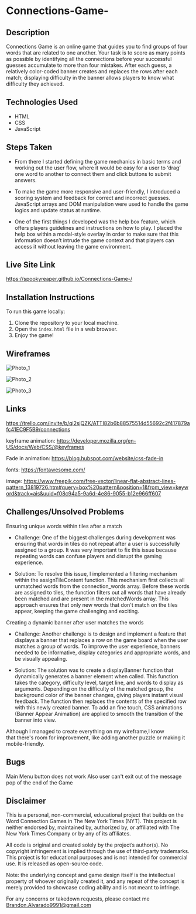 # Connections-Game-

## Description

Connections Game is an online game that guides you to find groups of four words that are related to one another. Your task is to score as many points as possible by identifying all the connections before your successful guesses accumulate to more than four mistakes. After each guess, a relatively color-coded banner creates and replaces the rows after each match; displaying difficulty in the banner allows players to know what difficulty they achieved.

## Technologies Used

- HTML
- CSS
- JavaScript

## Steps Taken

- From there I started defining the game mechanics in basic terms and working out the user flow, where it would be easy for a user to ‘drag’ one word to another to connect them and click buttons to submit answers.

- To make the game more responsive and user-friendly, I introduced a scoring system and feedback for correct and incorrect guesses. JavaScript arrays and DOM manipulation were used to handle the game logics and update status at runtime.

- One of the first things I developed was the help box feature, which offers players guidelines and instructions on how to play. I placed the help box within a modal-style overlay in order to make sure that this information doesn’t intrude the game context and that players can access it without leaving the game environment.

## Live Site Link

https://spookyreaper.github.io/Connections-Game-/

## Installation Instructions

To run this game locally:

1. Clone the repository to your local machine.
2. Open the `index.html` file in a web browser.
3. Enjoy the game!

## Wireframes

![Photo_1](/WireFrames/wireFrame_1.jpeg)

![Photo_2](/WireFrames/wireFrame_2.jpeg)

![Photo_3](/WireFrames/wireFrame_3.jpeg)


## Links 

https://trello.com/invite/b/qi2sjQZK/ATTI82b6b88575514d55692c2f417879afc41EC9F5B9/connections

keyframe animation: https://developer.mozilla.org/en-US/docs/Web/CSS/@keyframes

Fade in animation: https://blog.hubspot.com/website/css-fade-in

fonts: https://fontawesome.com/

image: https://www.freepik.com/free-vector/linear-flat-abstract-lines-pattern_13819726.htm#query=box%20pattern&position=1&from_view=keyword&track=ais&uuid=f08c94a5-9a6d-4e86-9055-b12e966ff607


## Challenges/Unsolved Problems

Ensuring unique words within tiles after a match

- Challenge: One of the biggest challenges  during  development was ensuring that words in tiles do not repeat after a user is successfully assigned to a group.
It was very important to fix this issue  because repeating words can confuse players and disrupt the gaming experience.

- Solution: To resolve this issue, I implemented a filtering mechanism within the assignTileContent function.
This mechanism first collects all unmatched words from the connection_words array.
Before these words are assigned to  tiles, the function filters out all words that have already been matched and are present in the matchedWords array.
This approach ensures that only new words that don't match on the tiles appear, keeping the game challenging and exciting.

Creating a dynamic banner after user matches the words 

- Challenge: Another challenge is to design and implement a feature  that displays a banner that replaces a row on the game board when the user  matches a group of words. To improve the user experience, banners needed to be informative, display categories and appropriate words, and be visually appealing.

- Solution: The solution was to create a displayBanner function that dynamically generates a banner element when called.
This function takes the category, difficulty level, target line, and  words to display as arguments.
 Depending on the difficulty  of the matched group, the  background color of the banner changes, giving players instant visual feedback.
The function then replaces the contents of the specified row with this newly created banner.
To add an fine touch, CSS animations (Banner Appear Animation) are applied to smooth the transition of the banner  into view.


Although I managed to create everything on my wireframe,I know that there's room for improvement, like adding another puzzle or making it mobile-friendly.


## Bugs

Main Menu button does not work
Also user can't exit out of the message pop of the end of the Game

## Disclaimer

This is a personal, non-commercial, educational project that builds on the Word Connection Games in The New York Times (NYT). This project is neither endorsed by, maintained by, authorized by, or affiliated with The New York Times Company or by any of its affiliates.

All code is original and created solely by the project’s author(s). No copyright infringement is implied through the use of third-party trademarks. This project is for educational purposes and is not intended for commercial use. It is released as open-source code.

Note: the underlying concept and game design itself is the intellectual property of whoever originally created it, and any repeat of the concept is merely provided to showcase coding ability and is not meant to infringe.

For any concerns or takedown requests, please contact me Brandon.Alvarado9991@gmail.com




